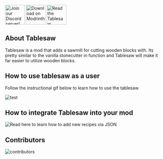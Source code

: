 <a href="https://discord.gg/bWN57F5CCA"><img src="https://cdn.jsdelivr.net/gh/intergrav/devins-badges/assets/cozy/social/discord-plural_vector.svg" alt="Join our Discord server!" height=64></a> <a href="Insert Modrinth Link"><img src="https://cdn.jsdelivr.net/gh/intergrav/devins-badges/assets/cozy/available/modrinth_vector.svg" alt="Download on Modrinth." height=64></a> <a href="https://github.com/DebuggyTeam/tablesaw/wiki"><img alt="Read the Tablesaw documentation." height=64 src="https://cdn.jsdelivr.net/gh/intergrav/devins-badges/assets/cozy/documentation/generic_vector.svg"></a>



## About Tablesaw
Tablesaw is a mod that adds a sawmill for cutting wooden blocks with. Its pretty similar to the vanilla stonecutter in function and Tablesaw will make it far easier to utilize wooden blocks.

## How to use tablesaw as a user
Follow the instructional gif below to learn how to use the tablesaw.

![test](https://cdn.modrinth.com/data/EPt60DPT/images/fa8e02e8897e1865b7b9b677e7779ae6001a3747.gif)

## How to integrate Tablesaw into your mod
![Read here to learn how to add new recipes via JSON](https://github.com/DebuggyTeam/tablesaw/wiki/How-to-use-Tablesaw-in-your-mod)

## Contributors
![contributors](https://contrib.rocks/image?repo=debuggyteam/tablesaw)
